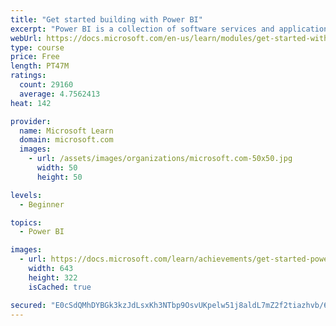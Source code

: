 ```yaml
---
title: "Get started building with Power BI"
excerpt: "Power BI is a collection of software services and applications that let you connect to all sorts of data sources and create compelling visuals and reports. You can benefit from receiving those reports, or you can share them with others inside or outside your organization. Learn the basics of Power BI, how its services and applications work together, and how they can be used to create or experience compelling visuals and analytics based on your data."
webUrl: https://docs.microsoft.com/en-us/learn/modules/get-started-with-power-bi/
type: course
price: Free
length: PT47M
ratings:
  count: 29160
  average: 4.7562413
heat: 142

provider:
  name: Microsoft Learn
  domain: microsoft.com
  images:
    - url: /assets/images/organizations/microsoft.com-50x50.jpg
      width: 50
      height: 50

levels:
  - Beginner

topics:
  - Power BI

images:
  - url: https://docs.microsoft.com/learn/achievements/get-started-power-bi-social.png
    width: 643
    height: 322
    isCached: true

secured: "E0cSdQMhDYBGk3kzJdLsxKh3NTbp9OsvUKpelw51j8aldL7mZ2f2tiazhvb/6Yxj4fkQntvGNQBA7ym9MeIfYXm0mklGbiVLLXz0sCm4ZrIDT+wMyg1rYvHGR2AcihMQAGZkmbaO4vi84z7RljAqu9/BIGktXVlLq6m9KH5j2Bm+mV+5My9fBIJRjZKvaBxxrqI1bnhtuoSvLIua3PK8rjxkHwWaj0EOdv3xcSxLLuKDOs6LGfzRm6NYQ5Hb1bDYQAzFfUkacjvsC8inIzAm8++0ilkIyA8MreRmLkV0/tSMCNrc986WaAfRegHKIpKEnMnhhtXgQUF4HFAjAy9jnEXXDXNkCr8TqbfRjA40Y9Thkjp0zSG9fMnyaO0t2MrkgrYXZYKMP9nsVR6dI9VkD6331HIjN+ED7S18yhlMjhv831KvrqDbUS1yNZQCVjVk;xe66WOv9o36eXUyiQoQtFg=="
---
```


